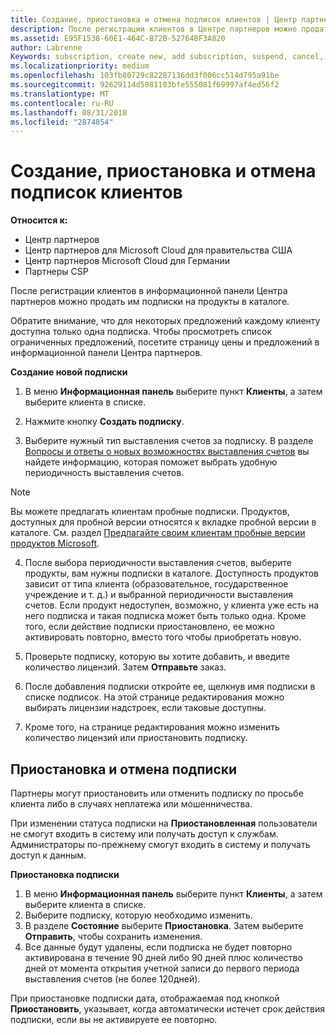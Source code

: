 ```yaml
---
title: Создание, приостановка и отмена подписок клиентов | Центр партнеров
description: После регистрации клиентов в Центре партнеров можно продать им подписки на продукты в каталоге.
ms.assetid: E95F1538-60E1-464C-B72B-52764BF3A820
author: Labrenne
Keywords: subscription, create new, add subscription, suspend, cancel,
ms.localizationpriority: medium
ms.openlocfilehash: 103fb80729c82287136dd3f006cc514d795a91be
ms.sourcegitcommit: 92629114d5081103bfe555081f69997af4ed56f2
ms.translationtype: MT
ms.contentlocale: ru-RU
ms.lasthandoff: 08/31/2018
ms.locfileid: "2874854"
---
```

# <a name="create-suspend-or-cancel-customer-subscriptions"></a>Создание, приостановка и отмена подписок клиентов

**Относится к:**

-  Центр партнеров
-  Центр партнеров для Microsoft Cloud для правительства США
-  Центр партнеров Microsoft Cloud для Германии
-  Партнеры CSP

После регистрации клиентов в информационной панели Центра партнеров можно продать им подписки на продукты в каталоге.

Обратите внимание, что для некоторых предложений каждому клиенту доступна только одна подписка. Чтобы просмотреть список ограниченных предложений, посетите страницу цены и предложений в информационной панели Центра партнеров. 


**Создание новой подписки**

1.  В меню **Информационная панель** выберите пункт **Клиенты**, а затем выберите клиента в списке.

2.  Нажмите кнопку **Создать подписку**.

3.  Выберите нужный тип выставления счетов за подписку.  В разделе [Вопросы и ответы о новых возможностях выставления счетов](faq-about-new-billing-features.md) вы найдете информацию, которая поможет выбрать удобную периодичность выставления счетов.
 
 >[!Note]
 >Вы можете предлагать клиентам пробные подписки. Продуктов, доступных для пробной версии относятся к вкладке пробной версии в каталоге. См. раздел [Предлагайте своим клиентам пробные версии продуктов Microsoft](offer-your-customers-trials-of-microsoft-products.md).

 
4. После выбора периодичности выставления счетов, выберите продукты, вам нужны подписки в каталоге. Доступность продуктов зависит от типа клиента (образовательное, государственное учреждение и т. д.) и выбранной периодичности выставления счетов. Если продукт недоступен, возможно, у клиента уже есть на него подписка и такая подписка может быть только одна. Кроме того, если действие подписки приостановлено, ее можно активировать повторно, вместо того чтобы приобретать новую.

5. Проверьте подписку, которую вы хотите добавить, и введите количество лицензий. Затем **Отправьте** заказ.

6.  После добавления подписки откройте ее, щелкнув имя подписки в списке подписок. На этой странице редактирования можно выбирать лицензии надстроек, если таковые доступны.

7.  Кроме того, на странице редактирования можно изменить количество лицензий или приостановить подписку.

## <a name="suspend-or-cancel-a-subscription"></a>Приостановка и отмена подписки

Партнеры могут приостановить или отменить подписку по просьбе клиента либо в случаях неплатежа или мошенничества.

При изменении статуса подписки на **Приостановленная** пользователи не смогут входить в систему или получать доступ к службам. Администраторы по-прежнему смогут входить в систему и получать доступ к данным.

**Приостановка подписки**

1.  В меню **Информационная панель** выберите пункт **Клиенты**, а затем выберите клиента в списке.
2.  Выберите подписку, которую необходимо изменить.
3.  В разделе **Состояние** выберите **Приостановка**. Затем выберите **Отправить**, чтобы сохранить изменения.
4.  Все данные будут удалены, если подписка не будет повторно активирована в течение 90 дней либо 90 дней плюс количество дней от момента открытия учетной записи до первого периода выставления счетов (не более 120дней).

При приостановке подписки дата, отображаемая под кнопкой **Приостановить**, указывает, когда автоматически истечет срок действия подписки, если вы не активируете ее повторно. 




 



